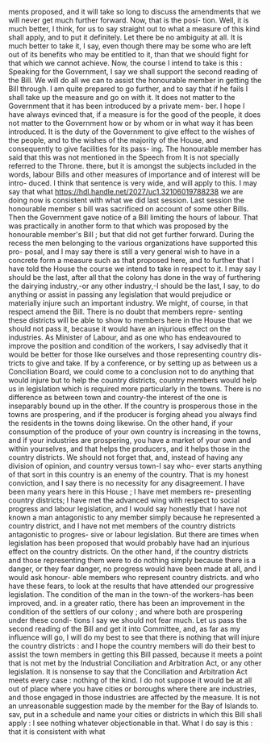 ments proposed, and it will take so long to discuss the amendments that we will never get much further forward. Now, that is the posi- tion. Well, it is much better, I think, for us to say straight out to what a measure of this kind shall apply, and to put it definitely. Let there be no ambiguity at all. It is much better to take it, I say, even though there may be some who are left out of its benefits who may be entitled to it, than that we should fight for that which we cannot achieve. Now, the course I intend to take is this : Speaking for the Government, I say we shall support the second reading of the Bill. We will do all we can to assist the honourable member in getting the Bill through. I am quite prepared to go further, and to say that if he fails I shall take up the measure and go on with it. It does not matter to the Government that it has been introduced by a private mem- ber. I hope I have always evinced that, if a measure is for the good of the people, it does not matter to the Government how or by whom or in what way it has been introduced. It is the duty of the Government to give effect to the wishes of the people, and to the wishes of the majority of the House, and consequently to give facilities for its pass- ing. The honourable member has said that this was not mentioned in the Speech from It is not specially referred to the Throne. there, but it is amongst the subjects included in the words, labour Bills and other measures of importance and of interest will be intro- duced. I think that sentence is very wide, and will apply to this. I may say that what https://hdl.handle.net/2027/uc1.32106019788238 we are doing now is consistent with what we did last session. Last session the honourable member s bill was sacrificed on account of some other Bills. Then the Government gave notice of a Bill limiting the hours of labour. That was practically in another form to that which was proposed by the honourable member's Bill ; but that did not get further forward. During the recess the men belonging to the various organizations have supported this pro- posal, and I may say there is still a very general wish to have in a concrete form a measure such as that proposed here, and to further that I have told the House the course we intend to take in respect to it. I may say I should be the last, after all that the colony has done in the way of furthering the dairying industry,-or any other industry,-I should be the last, I say, to do anything or assist in passing any legislation that would prejudice or materially injure such an important industry. We might, of course, in that respect amend the Bill. There is no doubt that members repre- senting these districts will be able to show to members here in the House that we should not pass it, because it would have an injurious effect on the industries. As Minister of Labour, and as one who has endeavoured to improve the position and condition of the workers, I say advisedly that it would be better for those like ourselves and those representing country dis- tricts to give and take. If by a conference, or by setting up as between us a Conciliation Board, we could come to a conclusion not to do anything that would injure but to help the country districts, country members would help us in legislation which is required more particularly in the towns. There is no difference as between town and country-the interest of the one is inseparably bound up in the other. If the country is prosperous those in the towns are prospering, and if the producer is forging ahead you always find the residents in the towns doing likewise. On the other hand, if your consumption of the produce of your own country is increasing in the towns, and if your industries are prospering, you have a market of your own and within yourselves, and that helps the producers, and it helps those in the country districts. We should not forget that, and, instead of having any division of opinion, and country versus town-I say who- ever starts anything of that sort in this country is an enemy of the country. That is my honest conviction, and I say there is no necessity for any disagreement. I have been many years here in this House ; I have met members re- presenting country districts; I have met the advanced wing with respect to social progress and labour legislation, and I would say honestly that I have not known a man antagonistic to any member simply because he represented a country district, and I have not met members of the country districts antagonistic to progres- sive or labour legislation. But there are times when legislation has been proposed that would probably have had an injurious effect on the country districts. On the other hand, if the country districts and those representing them were to do nothing simply because there is a danger, or they fear danger, no progress would have been made at all, and I would ask honour- able members who represent country districts. and who have these fears, to look at the results that have attended our progressive legislation. The condition of the man in the town-of the workers-has been improved, and. in a greater ratio, there has been an improvement in the condition of the settlers of our colony ; and where both are prospering under these condi- tions I say we should not fear much. Let us pass the second reading of the Bill and get it into Committee, and, as far as my influence will go, I will do my best to see that there is nothing that will injure the country districts : and I hope the country members will do their best to assist the town members in getting this Bill passed, because it meets a point that is not met by the Industrial Conciliation and Arbitration Act, or any other legislation. It is nonsense to say that the Conciliation and Arbitration Act meets every case : nothing of the kind. I do not suppose it would be at all out of place where you have cities or boroughs where there are industries, and those engaged in those industries are affected by the measure. It is not an unreasonable suggestion made by the member for the Bay of Islands to. sav, put in a schedule and name your cities or districts in which this Bill shall apply : I see nothing whatever objectionable in that. What I do say is this : that it is consistent with what 